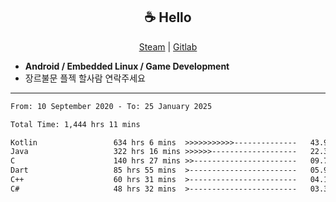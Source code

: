<h2 align="center"> ☕ Hello </h2>

<p align="center">
  <a href="https://steamcommunity.com/id/Niforances/">Steam</a> |
  <a href="https://gitlab.com/niforances">Gitlab</a>
</p>

 - **Android / Embedded Linux / Game Development**
 - 장르불문 플젝 할사람 연락주세요

------

<!--START_SECTION:waka-->

```txt
From: 10 September 2020 - To: 25 January 2025

Total Time: 1,444 hrs 11 mins

Kotlin                 634 hrs 6 mins  >>>>>>>>>>>--------------   43.91 %
Java                   322 hrs 16 mins >>>>>>-------------------   22.31 %
C                      140 hrs 27 mins >>-----------------------   09.73 %
Dart                   85 hrs 55 mins  >------------------------   05.95 %
C++                    60 hrs 31 mins  >------------------------   04.19 %
C#                     48 hrs 32 mins  >------------------------   03.36 %
```

<!--END_SECTION:waka-->
